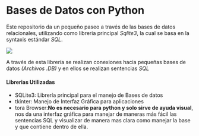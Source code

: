 # Bases de Datos con Python

Este repositorio da un pequeño paseo a través de las bases de datos relacionales, utilizando como libreria principal *Sqlite3*, la cual se basa en la syntaxis estándar *SQL*.

![](https://2.bp.blogspot.com/-93Mt1QRv6Bo/V8G22oUacrI/AAAAAAAAC5k/Id7DOEm558QOBR4kizycJ1iH1yaDp_gCgCLcB/s1600/sqlite.png)

A través de esta librería se realizan conexiones hacia pequeñas bases de datos *(Archivos .DB)* y en ellos se realizan sentencias *SQL*



#### Librerias Utilizadas

- SQLite3: Librería principal para el manejo de Bases de datos
- tkinter: Manejo de Interfaz Gráfica para aplicaciones
- tora Browser:**No es necesario para python y solo sirve de ayuda visual**, nos da una interfaz gráfica para manejar de maneras más fácil las sentencias SQL y visualizar de manera mas clara como manejar la base y que contiene dentro de ella.